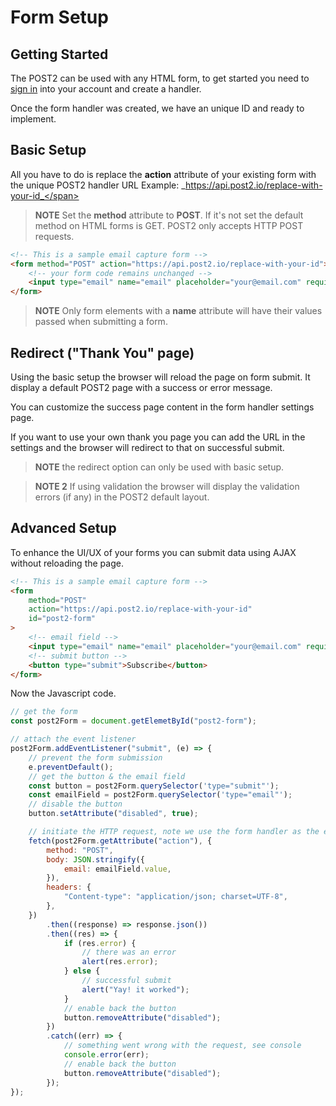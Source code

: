 # Form Setup

## Getting Started

The POST2 can be used with any HTML form, to get started you need to [sign in](https://app.post2.io) into your account and create a handler.

Once the form handler was created, we have an unique ID and ready to implement.

## Basic Setup

All you have to do is replace the **action** attribute of your existing form with the unique POST2 handler URL
Example: <span>_https://api.post2.io/replace-with-your-id_</span>

> **NOTE** Set the **method** attribute to **POST**. If it's not set the default method on HTML forms is GET.
> POST2 only accepts HTTP POST requests.

```html
<!-- This is a sample email capture form -->
<form method="POST" action="https://api.post2.io/replace-with-your-id">
    <!-- your form code remains unchanged -->
    <input type="email" name="email" placeholder="your@email.com" required />
</form>
```

> **NOTE** Only form elements with a **name** attribute will have their values passed when submitting a form.

## Redirect ("Thank You" page)

Using the basic setup the browser will reload the page on form submit. It display a default POST2 page with a success or error message.

You can customize the success page content in the form handler settings page.

If you want to use your own thank you page you can add the URL in the settings and the browser will redirect to that on successful submit.

> **NOTE** the redirect option can only be used with basic setup.

> **NOTE 2** If using validation the browser will display the validation errors (if any) in the POST2 default layout.

## Advanced Setup

To enhance the UI/UX of your forms you can submit data using AJAX without reloading the page.

```html
<!-- This is a sample email capture form -->
<form
    method="POST"
    action="https://api.post2.io/replace-with-your-id"
    id="post2-form"
>
    <!-- email field -->
    <input type="email" name="email" placeholder="your@email.com" required />
    <!-- submit button -->
    <button type="submit">Subscribe</button>
</form>
```

Now the Javascript code.

```javascript
// get the form
const post2Form = document.getElemetById("post2-form");

// attach the event listener
post2Form.addEventListener("submit", (e) => {
    // prevent the form submission
    e.preventDefault();
    // get the button & the email field
    const button = post2Form.querySelector('type="submit"');
    const emailField = post2Form.querySelector('type="email"');
    // disable the button
    button.setAttribute("disabled", true);

    // initiate the HTTP request, note we use the form handler as the endpoint
    fetch(post2Form.getAttribute("action"), {
        method: "POST",
        body: JSON.stringify({
            email: emailField.value,
        }),
        headers: {
            "Content-type": "application/json; charset=UTF-8",
        },
    })
        .then((response) => response.json())
        .then((res) => {
            if (res.error) {
                // there was an error
                alert(res.error);
            } else {
                // successful submit
                alert("Yay! it worked");
            }
            // enable back the button
            button.removeAttribute("disabled");
        })
        .catch((err) => {
            // something went wrong with the request, see console
            console.error(err);
            // enable back the button
            button.removeAttribute("disabled");
        });
});
```
